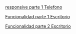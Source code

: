 [responsive parte 1 Telefono](https://youtube.com/shorts/DAnIcF9uxrQ?feature=share)

[Funcionalidad parte 1 Escritorio](https://youtu.be/k4_X5hVGRDA)

[Funcionalidad parte 2 Escritorio](https://youtube.com/shorts/DAnIcF9uxrQ?feature=share)
